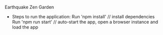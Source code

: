Earthquake Zen Garden

* Steps to run the application: 
Run 'npm install' // install dependencies
Run 'npm run start' // auto-start the app, open a browser instance and load the app